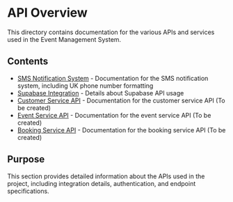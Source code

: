 # API Overview

This directory contains documentation for the various APIs and services used in the Event Management System.

## Contents

- [SMS Notification System](./01-sms-notifications.md) - Documentation for the SMS notification system, including UK phone number formatting
- [Supabase Integration](../database/06-supabase-integration.md) - Details about Supabase API usage
- [Customer Service API](./02-customer-service.md) - Documentation for the customer service API (To be created)
- [Event Service API](./03-event-service.md) - Documentation for the event service API (To be created)
- [Booking Service API](./04-booking-service.md) - Documentation for the booking service API (To be created)

## Purpose
This section provides detailed information about the APIs used in the project, including integration details, authentication, and endpoint specifications. 